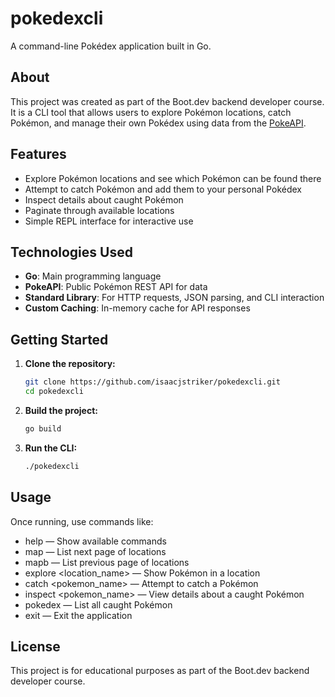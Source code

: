 # pokedexcli

A command-line Pokédex application built in Go.

## About

This project was created as part of the Boot.dev backend developer course. It is a CLI tool that allows users to explore Pokémon locations, catch Pokémon, and manage their own Pokédex using data from the [PokeAPI](https://pokeapi.co/).

## Features

- Explore Pokémon locations and see which Pokémon can be found there
- Attempt to catch Pokémon and add them to your personal Pokédex
- Inspect details about caught Pokémon
- Paginate through available locations
- Simple REPL interface for interactive use

## Technologies Used

- **Go**: Main programming language
- **PokeAPI**: Public Pokémon REST API for data
- **Standard Library**: For HTTP requests, JSON parsing, and CLI interaction
- **Custom Caching**: In-memory cache for API responses

## Getting Started

1. **Clone the repository:**
   ```sh
   git clone https://github.com/isaacjstriker/pokedexcli.git
   cd pokedexcli
    ```

2. **Build the project:**
    ```sh
    go build
    ```

3. **Run the CLI:**
    ```sh
    ./pokedexcli
    ```

## Usage

Once running, use commands like:

- help — Show available commands
- map — List next page of locations
- mapb — List previous page of locations
- explore <location_name> — Show Pokémon in a location
- catch <pokemon_name> — Attempt to catch a Pokémon
- inspect <pokemon_name> — View details about a caught Pokémon
- pokedex — List all caught Pokémon
- exit — Exit the application

## License

This project is for educational purposes as part of the Boot.dev backend developer course.